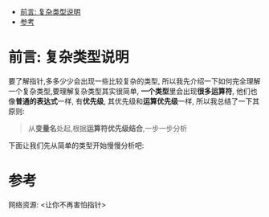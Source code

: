 
<!-- @import "[TOC]" {cmd="toc" depthFrom=1 depthTo=6 orderedList=false} -->

<!-- code_chunk_output -->

- [前言: 复杂类型说明](#前言-复杂类型说明)
- [参考](#参考)

<!-- /code_chunk_output -->

# 前言: 复杂类型说明

要了解指针,多多少少会出现一些比较复杂的类型, 所以我先介绍一下如何完全理解一个复杂类型,要理解复杂类型其实很简单, **一个类型**里会出现**很多运算符**, 他们也像**普通的表达式**一样, 有**优先级**, 其优先级和**运算优先级**一样, 所以我总结了一下其原则: 

>从**变量名**处起,根据**运算符优先级结合**,一步一步分析

下面让我们先从简单的类型开始慢慢分析吧:


# 参考

网络资源: <让你不再害怕指针>